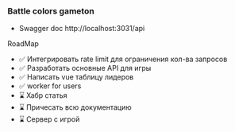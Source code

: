 ### Battle colors gameton

- Swagger doc http://localhost:3031/api

RoadMap
 - ✅ Интегрировать rate limit для ограничения кол-ва запросов
 - ✅ Разработать основные API для игры
 - ✅ Написать vue таблицу лидеров
 - ✅ worker for users
 - ⌛ Хабр статья
 - ⌛ Причесать всю документацию
 - ⌛ Сервер с игрой